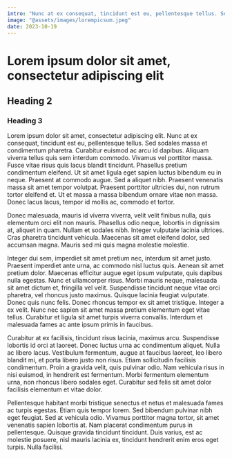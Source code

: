 ```yaml
---
intro: "Nunc at ex consequat, tincidunt est eu, pellentesque tellus. Sed sodales massa et condimentum pharetra. Curabitur euismod ac arcu id dapibus."
image: "@assets/images/lorempicsum.jpeg"
date: 2023-10-19
---
```


# Lorem ipsum dolor sit amet, consectetur adipiscing elit

## Heading 2

### Heading 3

Lorem ipsum dolor sit amet, consectetur adipiscing elit. Nunc at ex consequat, tincidunt est eu, pellentesque tellus. Sed sodales massa et condimentum pharetra. Curabitur euismod ac arcu id dapibus. Aliquam viverra tellus quis sem interdum commodo. Vivamus vel porttitor massa. Fusce vitae risus quis lacus blandit tincidunt. Phasellus pretium condimentum eleifend. Ut sit amet ligula eget sapien luctus bibendum eu in neque. Praesent at commodo augue. Sed a aliquet nibh. Praesent venenatis massa sit amet tempor volutpat. Praesent porttitor ultricies dui, non rutrum tortor eleifend et. Ut et massa a massa bibendum ornare vitae non massa. Donec lacus lacus, tempor id mollis ac, commodo et tortor.

Donec malesuada, mauris id viverra viverra, velit velit finibus nulla, quis elementum orci elit non mauris. Phasellus odio neque, lobortis in dignissim at, aliquet in quam. Nullam et sodales nibh. Integer vulputate lacinia ultrices. Cras pharetra tincidunt vehicula. Maecenas sit amet eleifend dolor, sed accumsan magna. Mauris sed mi quis magna molestie molestie.

Integer dui sem, imperdiet sit amet pretium nec, interdum sit amet justo. Praesent imperdiet ante urna, ac commodo nisl luctus quis. Aenean sit amet pretium dolor. Maecenas efficitur augue eget ipsum vulputate, quis dapibus nulla egestas. Nunc et ullamcorper risus. Morbi mauris neque, malesuada sit amet dictum et, fringilla vel velit. Suspendisse tincidunt neque vitae orci pharetra, vel rhoncus justo maximus. Quisque lacinia feugiat vulputate. Donec quis nunc felis. Donec rhoncus tempor ex sit amet tristique. Integer a ex velit. Nunc nec sapien sit amet massa pretium elementum eget vitae tellus. Curabitur et ligula sit amet turpis viverra convallis. Interdum et malesuada fames ac ante ipsum primis in faucibus.

Curabitur at ex facilisis, tincidunt risus lacinia, maximus arcu. Suspendisse lobortis id orci at laoreet. Donec luctus urna ac condimentum aliquet. Nulla ac libero lacus. Vestibulum fermentum, augue at faucibus laoreet, leo libero blandit mi, et porta libero justo non risus. Etiam sollicitudin facilisis condimentum. Proin a gravida velit, quis pulvinar odio. Nam vehicula risus in nisi euismod, in hendrerit est fermentum. Morbi fermentum elementum urna, non rhoncus libero sodales eget. Curabitur sed felis sit amet dolor facilisis elementum et vitae dolor.

Pellentesque habitant morbi tristique senectus et netus et malesuada fames ac turpis egestas. Etiam quis tempor lorem. Sed bibendum pulvinar nibh eget feugiat. Sed at vehicula odio. Vivamus porttitor magna tortor, sit amet venenatis sapien lobortis at. Nam placerat condimentum purus in pellentesque. Quisque gravida tincidunt tincidunt. Duis varius, est ac molestie posuere, nisl mauris lacinia ex, tincidunt hendrerit enim eros eget turpis. Nulla facilisi.
